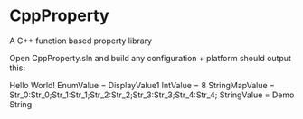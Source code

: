 # CppProperty
A C++ function based property library

Open CppProperty.sln and build any configuration + platform should output this:

Hello World!
EnumValue = DisplayValue1
IntValue = 8
StringMapValue = Str_0:Str_0;Str_1:Str_1;Str_2:Str_2;Str_3:Str_3;Str_4:Str_4;
StringValue = Demo String
